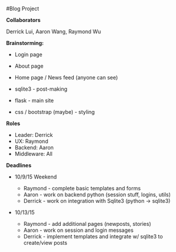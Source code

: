 #Blog Project

**Collaborators**

Derrick Lui, Aaron Wang, Raymond Wu

**Brainstorming:**
- Login page
- About page
- Home page / News feed (anyone can see)

- sqlite3 - post-making
- flask - main site
- css / bootstrap (maybe) - styling


**Roles**
 - Leader: Derrick
 - UX: Raymond
 - Backend: Aaron
 - Middleware: All

**Deadlines**
- 10/9/15 Weekend
  - Raymond - complete basic templates and forms
  - Aaron - work on backend python (session stuff, logins, utils)
  - Derrick - work on integration with Sqlite3 (python -> sqlite3)

- 10/13/15
  - Raymond - add additional pages (newposts, stories)
  - Aaron - work on session and login messages
  - Derrick - implement templates and integrate w/ sqlite3 to create/view posts
  




